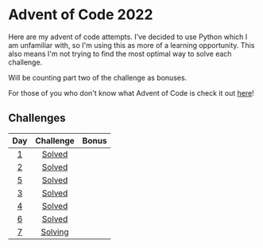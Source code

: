 # Advent of Code 2022

Here are my advent of code attempts. I've decided to use Python which I am unfamiliar with, so I'm using this as more of a learning opportunity. This also means I'm not trying to find the most optimal way to solve each challenge.

Will be counting part two of the challenge as bonuses.

For those of you who don't know what Advent of Code is check it out [here](https://adventofcode.com/2022/about)!

## Challenges

| Day       |  Challenge               |  Bonus  |
|:---------:| :----------------------: | :-----: |
| [1](day1) |  [Solved](day1/day1.py)  |
| [2](day2) |  [Solved](day2/day2.py)  |
| [5](day5) |  [Solved](day5/day5.py)  |
| [3](day3) |  [Solved](day3/day3.py)  |
| [4](day4) |  [Solved](day4/day4.py)  |
| [6](day6) |  [Solved](day6/day6.py)  |
| [7](day7) |  [Solving](day7/day7.py) |
